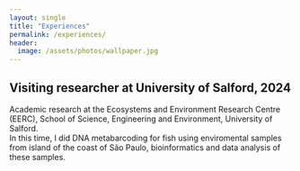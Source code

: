 ```yaml
---
layout: single
title: "Experiences"
permalink: /experiences/
header:
  image: /assets/photos/wallpaper.jpg
---
```


## Visiting researcher at University of Salford, 2024

Academic research at the Ecosystems and Environment Research Centre (EERC), School of Science, Engineering and Environment, University of Salford.\
In this time, I did DNA metabarcoding for fish using enviromental samples from island of the coast of São Paulo, bioinformatics and data analysis of these samples. 
